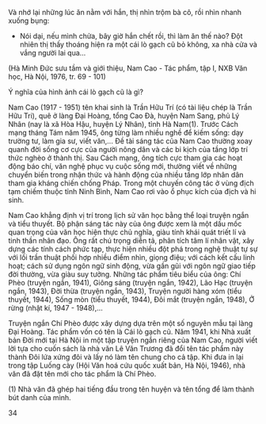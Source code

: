 Và nhớ lại những lúc ăn nằm với hắn, thị nhìn trộm bà cô, rồi nhìn nhanh xuống bụng:
- Nói dại, nếu mình chửa, bây giờ hắn chết rồi, thì làm ăn thế nào?
Đột nhiên thị thấy thoáng hiện ra một cái lò gạch cũ bỏ không, xa nhà cửa và vắng người lai qua...

(Hà Minh Đức sưu tầm và giới thiệu, Nam Cao - Tác phẩm, tập I,
NXB Văn học, Hà Nội, 1976, tr. 69 - 101)

Ý nghĩa của hình ảnh cái lò gạch cũ là gì?

Nam Cao (1917 - 1951) tên khai sinh là Trần Hữu Trí (có tài liệu chép là Trần Hữu Tri), quê ở làng Đại Hoàng, tổng Cao Đà, huyện Nam Sang, phủ Lý Nhân (nay là xã Hòa Hậu, huyện Lý Nhân), tỉnh Hà Nam(1). Trước Cách mạng tháng Tám năm 1945, ông từng làm nhiều nghề để kiếm sống: dạy trường tư, làm gia sư, viết văn,... Đề tài sáng tác của Nam Cao thường xoay quanh đời sống cơ cực của người nông dân và các bi kịch của tầng lớp trí thức nghèo ở thành thị. Sau Cách mạng, ông tích cực tham gia các hoạt động báo chí, văn nghệ phục vụ cuộc sống mới, thường viết về những chuyển biến trong nhận thức và hành động của nhiều tầng lớp nhân dân tham gia kháng chiến chống Pháp. Trong một chuyến công tác ở vùng địch tạm chiếm thuộc tỉnh Ninh Bình, Nam Cao rơi vào ổ phục kích của địch và hi sinh.

Nam Cao khẳng định vị trí trong lịch sử văn học bằng thể loại truyện ngắn và tiểu thuyết. Bộ phận sáng tác này của ông được xem là một dấu mốc quan trọng của văn học hiện thực chủ nghĩa, giàu tính khái quát triết lí và tinh thần nhân đạo. Ông rất chú trọng diễn tả, phân tích tâm lí nhân vật, xây dựng các tính cách phức tạp, thực hiện nhiều đột phá trong nghệ thuật tự sự với lối trần thuật phối hợp nhiều điểm nhìn, giọng điệu; với cách kết cấu linh hoạt; cách sử dụng ngôn ngữ sinh động, vừa gần gũi với ngôn ngữ giao tiếp đời thường, vừa giàu suy tưởng. Những tác phẩm tiêu biểu của ông: Chí Phèo (truyện ngắn, 1941), Giông sáng (truyện ngắn, 1942), Lão Hạc (truyện ngắn, 1943), Đời thừa (truyện ngắn, 1943), Truyện người hàng xóm (tiểu thuyết, 1944), Sống mòn (tiểu thuyết, 1944), Đôi mắt (truyện ngắn, 1948), Ở rừng (nhật kí, 1947 - 1948),...

Truyện ngắn Chí Phèo được xây dựng dựa trên một số nguyên mẫu tại làng Đại Hoàng. Tác phẩm vốn có tên là Cái lò gạch cũ. Năm 1941, khi Nhà xuất bản Đời mới tại Hà Nội in một tập truyện ngắn riêng của Nam Cao, người viết lời tựa cho cuốn sách là nhà văn Lê Văn Trương đã đổi tên tác phẩm này thành Đôi lứa xứng đôi và lấy nó làm tên chung cho cả tập. Khi đưa in lại trong tập Luống cày (Hội Văn hoá cứu quốc xuất bản, Hà Nội, 1946), nhà văn đã đặt tên mới cho tác phẩm là Chí Phèo.

(1) Nhà văn đã ghép hai tiếng đầu trong tên huyện và tên tổng để làm thành bút danh của mình.

34